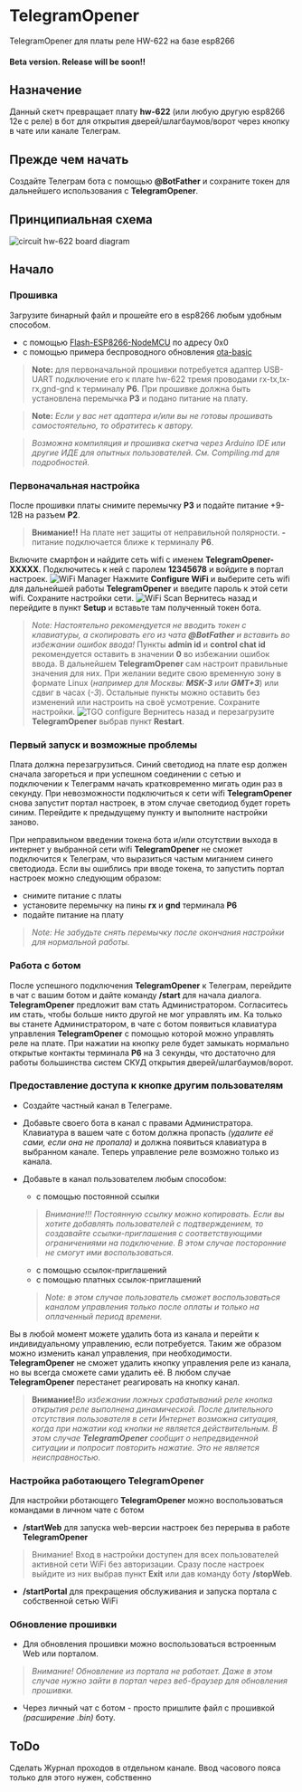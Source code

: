 # TelegramOpener
TelegramOpener для платы реле HW-622 на базе esp8266 

#### Beta version. Release will be soon!!

## Назначение
Данный скетч превращает плату **hw-622** (или любую другую esp8266 12e с реле) в бот для открытия дверей/шлагбаумов/ворот через кнопку в чате или канале Телеграм.

## Прежде чем начать
Создайте Телеграм бота с помощью **@BotFather** и сохраните токен для дальнейшего использования с **TelegramOpener**.

## Принципиальная схема
![circuit hw-622 board diagram](wifi_relay_sch.jpg "Принципиальная схема")

## Начало
### Прошивка
Загрузите бинарный файл и прошейте его в esp8266 любым удобным способом.

- с помощью [Flash-ESP8266-NodeMCU](https://github.com/sreenathbs/Flash-ESP8266-NodeMCU) по адресу 0х0
- с помощью примера беспроводного обновления [ota-basic](https://github.com/esp8266-examples/ota-basic)


>**Note:** для первоначальной прошивки потребуется адаптер USB-UART подключение его к плате hw-622 тремя проводами rx-tx,tx-rx,gnd-gnd к терминалу **P6**. При прошивке должна быть установлена перемычка **P3** и подано питание на плату.

>**Note:** *Если у вас нет адаптера и/или вы не готовы прошивать самостоятельно, то обратитесь к автору.*

>*Возможна компиляция и прошивка скетча через Arduino IDE или другие ИДЕ для опытных пользователей. См. Compiling.md для подробностей.*

### Первоначальная настройка 
После прошивки платы снимите перемычку **P3** и подайте питание +9-12В на разъем **P2**. 
>**Внимание!!** На плате нет защиты от неправильной полярности. **-** питание подключается ближе к терминалу **P6**.

Включите смартфон и найдите сеть wifi с именем **TelegramOpener-XXXXX**. Подключитесь к ней с паролем **12345678** и войдите в портал настроек. 
![WiFi Manager](wifi_configure.png "WiFi Manager configure")
Нажмите **Configure WiFi** и выберите сеть wifi для дальнейшей работы **TelegramOpener** и введите пароль к этой сети wifi. Сохраните настройки сети. 
![WiFi Scan](wifi_scan.png "WiFi configure")
Вернитесь назад и перейдите в пункт **Setup** и вставьте там полученный токен бота. 
>*Note: Настоятельно рекомендуется не вводить токен с клавиатуры, а скопировать его из чата __@BotFather__ и вставить во избежании ошибок ввода!*
Пункты **admin id** и **control chat id** рекомендуется оставить в значении **0** во избежании ошибок ввода. В дальнейшем **TelegramOpener** сам настроит правильные значения для них. При желании ведите свою временную зону в формате Linux (*например для Москвы: __MSK-3__ или __GMT+3__*) или сдвиг в часах (*-3*). Остальные пункты можно оставить без изменений или настроить на своё усмотрение. Сохраните настройки. 
![TGO configure](TGO_configure.png "TelegramOpener configure")
Вернитесь назад и перезагрузите **TelegramOpener** выбрав пункт **Restart**.

### Первый запуск и возможные проблемы
Плата должна перезагрузиться. Синий светодиод на плате esp должен сначала загореться и при успешном соединении с сетью и подключении к Телеграмм начать кратковременно мигать один раз в секунду. При невозможности подключиться к сети wifi **TelegramOpener** снова запустит портал настроек, в этом случае светодиод будет гореть синим. Перейдите к предыдущему пункту и выполните настройки заново.

При неправильном введении токена бота и/или отсутствии выхода в интернет у выбранной сети wifi **TelegramOpener** не сможет подключится к Телеграм, что выразиться частым миганием синего светодиода. 
Если вы ошиблись при вводе токена, то запустить портал настроек можно следующим образом:
 - снимите питание с платы
 - установите перемычку на пины **rx** и **gnd** терминала **P6**
 - подайте питание на плату
 >*Note: Не забудьте снять перемычку после окончания настройки для нормальной работы.*

### Работа с ботом
После успешного подключения **TelegramOpener** к Телеграм, перейдите в чат с вашим ботом и дайте команду **/start** для начала диалога. **TelegramOpener** предложит вам стать Администратором. Согласитесь им стать, чтобы больше никто другой не мог управлять им. 
Ка только вы станете Администратором, в чате с ботом появиться клавиатура управления **TelegramOpener** с помощью которой можно управлять реле на плате. При нажатии на кнопку реле будет замыкать нормально открытые контакты терминала **P6** на 3 секунды, что достаточно для работы большинства систем СКУД открытия дверей/шлагбаумов/ворот.

### Предоставление доступа к кнопке другим пользователям
 - Создайте частный канал в Телеграме. 
 - Добавьте своего бота в канал с правами Администратора.
Клавиатура в вашем чате с ботом должна пропасть _(удалите её сами, если она не пропала)_ и должна появиться клавиатура в выбранном канале. Теперь управление реле возможно только из канала.

 - Добавьте в канал пользователем любым способом:
    + с помощью постоянной ссылки
     >*Внимание!!! Постоянную ссылку можно копировать. Если вы хотите добавлять пользователей с подтверждением, то создавайте ссылки-приглашения с соответствующими ограничениями на подключение. В этом случае посторонние не смогут ими воспользоваться.*    
    + с помощью ссылок-приглашений 
    + с помощью платных ссылок-приглашений
  	>*Note: в этом случае пользователь сможет воспользоваться каналом управления только после оплаты и только на оплаченный период времени.*

Вы в любой момент можете удалить бота из канала и перейти к индивидуальному управлению, если потребуется. Таким же образом можно изменить канал управления, при необходимости. **TelegramOpener** не сможет удалить кнопку управления реле из канала, но вы всегда сможете сами удалить её. В любом случае **TelegramOpener** перестанет реагировать на кнопку канал.

>**Внимание!**_Во избежании ложных срабатываний реле кнопка открытия реле выполнена динамической. После длительного отсутствия пользователя в сети Интернет возможна ситуация, когда при нажатии код кнопки не является действительным. В этом случае **TelegramOpener** сообщит о непредвиденной ситуации и попросит повторить нажатие. Это не является неисправностью._

### Настройка работающего **TelegramOpener**
Для настройки рботающего **TelegramOpener** можно воспользоваться командами в личном чате с ботом 
 - **/startWeb** для запуска web-версии настроек без перерыва в работе **TelegramOpener**
 >Внимание! Вход в настройки доступен для всех пользователей активной сети WiFi без авторизации. Сразу после настроек выйдите из них выбрав пункт **Exit** или дав команду боту **/stopWeb**. 
 - **/startPortal** для прекращения обслуживания и запуска портала с собственной сетью WiFi

### Обновление прошивки
 - Для обновления прошивки можно воспользоваться встроенным Web или порталом.
>*Внимание! Обновление из портала не работает. Даже в этом случае нужно зайти в портал через веб-браузер для обновления прошивки.*
 - Через личный чат с ботом - просто пришлите файл с прошивкой *(расширение .bin)* боту.

## ToDo
Сделать Журнал проходов в отдельном канале.
Ввод часового пояса только для этого нужен, собственно


